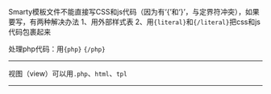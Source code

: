 

Smarty模板文件不能直接写CSS和js代码（因为有‘{’和‘}’，与定界符冲突），如果要写，有两种解决办法
1、用外部样式表
2、用`{literal}`和`{/literal}`把css和js代码包裹起来

处理php代码：用`{php}` `{/php}`

-----------------------------

视图（view）可以用`.php`、`html`、`tpl`

-----------------------------